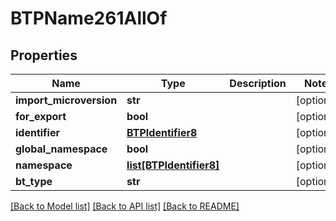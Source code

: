 # BTPName261AllOf

## Properties
Name | Type | Description | Notes
------------ | ------------- | ------------- | -------------
**import_microversion** | **str** |  | [optional] 
**for_export** | **bool** |  | [optional] 
**identifier** | [**BTPIdentifier8**](BTPIdentifier8.md) |  | [optional] 
**global_namespace** | **bool** |  | [optional] 
**namespace** | [**list[BTPIdentifier8]**](BTPIdentifier8.md) |  | [optional] 
**bt_type** | **str** |  | [optional] 

[[Back to Model list]](../README.md#documentation-for-models) [[Back to API list]](../README.md#documentation-for-api-endpoints) [[Back to README]](../README.md)


